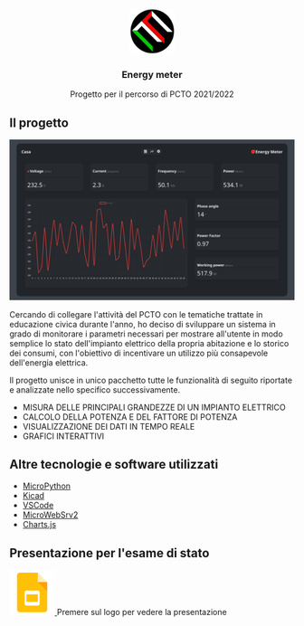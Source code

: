 <div id="top"></div>
<!-- PROJECT LOGO -->
<br />
<div align="center">
  <a href="https://github.com/gabrielebarola/Energy-Meter-progetto-PCTO/">
    <img src="images/logo.jpg" alt="Logo" width="80" height="80">
  </a>

<h3 align="center">Energy meter</h3>

  <p align="center">
    Progetto per il percorso di PCTO 2021/2022
  </p>
</div>

<!-- ABOUT THE PROJECT -->
## Il progetto

<div align="center">
  <img src="images/screenshot.png" alt="Dashboard">
</div>


Cercando di collegare l'attività del PCTO con le tematiche trattate in educazione civica durante l'anno, ho deciso di sviluppare un sistema in grado di monitorare i parametri necessari per mostrare all'utente in modo semplice lo stato dell'impianto elettrico della propria abitazione e lo storico dei consumi, con l'obiettivo di incentivare un utilizzo più consapevole dell'energia elettrica.

Il progetto unisce in unico pacchetto tutte le funzionalità di seguito riportate e analizzate nello specifico successivamente.

* MISURA DELLE PRINCIPALI GRANDEZZE DI UN IMPIANTO ELETTRICO
* CALCOLO DELLA POTENZA E DEL FATTORE DI POTENZA
* VISUALIZZAZIONE DEI DATI IN TEMPO REALE
* GRAFICI INTERATTIVI

## Altre tecnologie e software utilizzati

* [MicroPython](https://micropython.org/)
* [Kicad](https://www.kicad.org/)
* [VSCode](https://code.visualstudio.com/)
* [MicroWebSrv2](https://github.com/jczic/MicroWebSrv2)
* [Charts.js](https://github.com/chartjs/Chart.js)

## Presentazione per l'esame di stato

<div>
  <a href="">
    <img src="images/slides.png" alt="Clicca per vedere la presentazione" width="80" height="80">
  </a>
  Premere sul logo per vedere la presentazione
</div>
